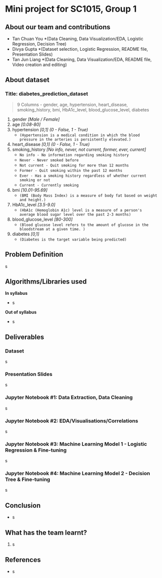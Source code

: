 # **Mini project for SC1015, Group 1**

## About our team and contributions
- Tan Chuan You *(Data Cleaning, Data Visualization/EDA, Logistic Regression, Decision Tree)
- Divya Gupta *(Dataset selection, Logistic Regression, README file, Presentation Slides)
- Tan Jun Liang *(Data Cleaning, Data Visualization/EDA, README file, Video creation and editing)


## About dataset
### Title: diabetes_prediction_dataset
> 9 Columns - gender, age, hypertension, heart_disease, smoking_history, bmi, HbA1c_level, blood_glucose_level, diabetes

1) gender *[Male / Female]*
2) age *[0.08-80]* 
3) hypertension *[0,1] (0 - False, 1 - True)*
    - `(Hypertension is a medical condition in which the blood pressure in the arteries is persistently elevated.)`
4) heart_disease *[0,1] (0 - False, 1 - True)*
5) smoking_history *[No info, never, not current, former, ever, current]* 
    - `No info - No information regarding smoking history`
    - `Never - Never smoked before`
    - `Not current - Quit smoking for more than 12 months`
    - `Former - Quit smoking within the past 12 months`
    - `Ever - Has a smoking history regardless of whether current smoking or not`
    - `Current - Currently smoking`
6) bmi *[10.01-95.69]* 
    - `(BMI (Body Mass Index) is a measure of body fat based on weight and height.)`
7) HbA1c_level *[3.5-9.0]* 
    - `(HbA1c (Hemoglobin A1c) level is a measure of a person's average blood sugar level over the past 2-3 months)`
8) blood_glucose_level *[80-300]* 
    - `(Blood glucose level refers to the amount of glucose in the bloodstream at a given time. )`
9) diabetes *[0,1]* 
    - `(Diabetes is the target variable being predicted)`

## Problem Definition
s


## Algorithms/Libraries used
**In syllabus**
- s

**Out of syllabus**
- s

## Deliverables

### Dataset
s
### Presentation Slides
s
### Jupyter Notebook #1: Data Extraction, Data Cleaning
s
### Jupyter Notebook #2: EDA/Visualisations/Correlations
s
### Jupyter Notebook #3: Machine Learning Model 1 - Logistic Regression & Fine-tuning
s
### Jupyter Notebook #4: Machine Learning Model 2 - Decision Tree & Fine-tuning
s

## Conclusion
- s

## What has the team learnt?
1) s

## References
- s

